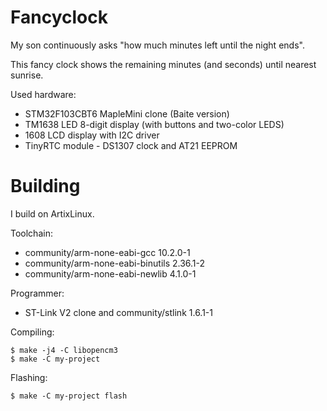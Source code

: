 # Fancyclock

My son continuously asks "how much minutes left until the night ends".

This fancy clock shows the remaining minutes (and seconds) until nearest sunrise.

Used hardware:

* STM32F103CBT6 MapleMini clone (Baite version)
* TM1638 LED 8-digit display (with buttons and two-color LEDS)
* 1608 LCD display with I2C driver
* TinyRTC module - DS1307 clock and AT21 EEPROM

# Building

I build on ArtixLinux.

Toolchain:
* community/arm-none-eabi-gcc 10.2.0-1
* community/arm-none-eabi-binutils 2.36.1-2
* community/arm-none-eabi-newlib 4.1.0-1

Programmer:
* ST-Link V2 clone and community/stlink 1.6.1-1

Compiling:
```
$ make -j4 -C libopencm3
$ make -C my-project
```

Flashing:
```
$ make -C my-project flash
```

